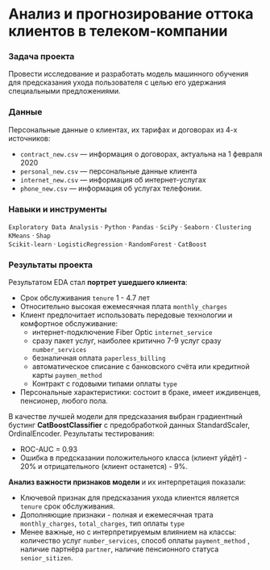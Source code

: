 # Анализ и прогнозирование оттока клиентов в телеком-компании
 
### Задача проекта
Провести исследование и разработать модель машинного обучения для предсказания ухода пользователя с целью его удержания специальными предложениями.

### Данные  
Персональные данные о клиентах, их тарифах и договорах из 4-х источников:  
- `contract_new.csv` — информация о договорах, актуальна на 1 февраля 2020
- `personal_new.csv` — персональные данные клиента
- `internet_new.csv` — информация об интернет-услугах
- `phone_new.csv` — информация об услугах телефонии.
  

### Навыки и инструменты
`Exploratory Data Analysis` ·  `Python`  ·  `Pandas` ·  `SciPy`  ·  `Seaborn`  ·  `Clustering`  `KMeans`  ·  `Shap`  
`Scikit-learn` ·  `LogisticRegression`  ·  `RandomForest`  ·  `CatBoost`  

### Результаты проекта
Результатом EDA стал **портрет ушедшего клиента**:
- Срок обслуживания `tenure` 1 - 4.7 лет
- Относительно высокая ежемесячная плата `monthly_charges`
- Клиент предпочитает использовать передовые технологии и комфортное обслуживание:
    - интернет-подключение Fiber Optic `internet_service`
    - сразу пакет услуг, наиболее критично 7-9 услуг сразу `number_services`
    - безналичная оплата `paperless_billing`
    - автоматическое списание с банковского счёта или кредитной карты `paymen_method`
    - Контракт с годовыми типами оплаты `type`
- Персональные характеристики: состоит в браке, имеет иждивенцев, пенсионер, любого пола.

В качестве лучшей модели для предсказания выбран градиентный бустинг **CatBoostClassifier** с предобработкой данных StandardScaler, OrdinalEncoder. Результаты тестирования:
- ROC-AUC = 0.93 
- Ошибка в предсказании положительного класса (клиент уйдёт) - 20% и отрицательного (клиент останется) - 9%.

**Анализ важности признаков модели** и их интерпретация показали:
- Ключевой признак для предсказания ухода клиентся является `tenure` срок обслуживания. 
- Дополняющие признаки - полная и ежемесячная трата `monthly_charges`, `total_charges`,  тип оплаты `type`
- Менее важные, но с интерпретируемым влиянием на классы: количество услуг `number_services`, способ оплаты `payment_method` , наличие партнёра `partner`, наличие пенсионного статуса `senior_sitizen`.
